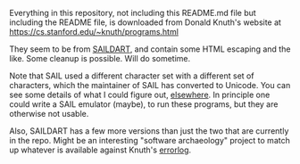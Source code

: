 Everything in this repository, not including this README.md file but including the README file, is downloaded from Donald Knuth's website at https://cs.stanford.edu/~knuth/programs.html

They seem to be from [SAILDART](https://www.saildart.org/), and contain some HTML escaping and the like. Some cleanup is possible. Will do sometime.

Note that SAIL used a different character set with a different set of characters, which the maintainer of SAIL has converted to Unicode. You can see some details of what I could figure out, [elsewhere](https://github.com/shreevatsa/tex/tree/master/history/saildart). In principle one could write a SAIL emulator (maybe), to run these programs, but they are otherwise not usable.

Also, SAILDART has a few more versions than just the two that are currently in the repo. Might be an interesting "software archaeology" project to match up whatever is available against Knuth's [errorlog](http://texdoc.net/pkg/errorlog).
